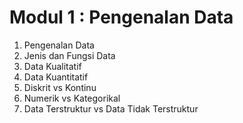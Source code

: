 # Modul 1 : Pengenalan Data

1. Pengenalan Data
2. Jenis dan Fungsi Data
3. Data Kualitatif
4. Data Kuantitatif
5. Diskrit vs Kontinu
6. Numerik vs Kategorikal
7. Data Terstruktur vs Data Tidak Terstruktur